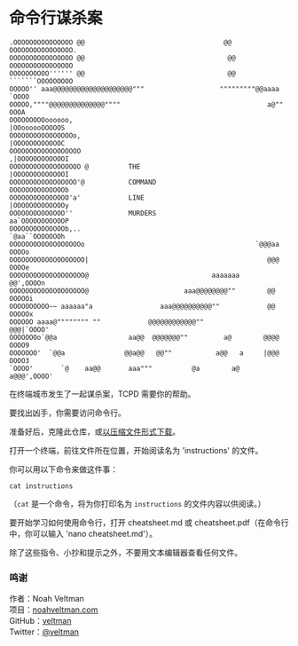 命令行谋杀案
========================

	.OOOOOOOOOOOOOOO @@                                   @@ OOOOOOOOOOOOOOOO.
	OOOOOOOOOOOOOOOO @@                                    @@ OOOOOOOOOOOOOOOO
	OOOOOOOOOO'''''' @@                                    @@ ```````OOOOOOOOO
	OOOOO'' aaa@@@@@@@@@@@@@@@@@@@@"""                   """""""""@@aaaa `OOOO
	OOOOO,""""@@@@@@@@@@@@@@""""                                     a@"" OOOA
	OOOOOOOOOoooooo,                                            |OOoooooOOOOOS
	OOOOOOOOOOOOOOOOo,                                          |OOOOOOOOOOOOC
	OOOOOOOOOOOOOOOOOO                                         ,|OOOOOOOOOOOOI
	OOOOOOOOOOOOOOOOOO @          THE                          |OOOOOOOOOOOOOI
	OOOOOOOOOOOOOOOOO'@           COMMAND                      OOOOOOOOOOOOOOb
	OOOOOOOOOOOOOOO'a'            LINE                         |OOOOOOOOOOOOOy
	OOOOOOOOOOOOOO''              MURDERS                      aa`OOOOOOOOOOOP
	OOOOOOOOOOOOOOb,..                                          `@aa``OOOOOOOh
	OOOOOOOOOOOOOOOOOOo                                           `@@@aa OOOOo
	OOOOOOOOOOOOOOOOOOO|                                             @@@ OOOOe
	OOOOOOOOOOOOOOOOOOO@                               aaaaaaa       @@',OOOOn
	OOOOOOOOOOOOOOOOOOO@                        aaa@@@@@@@@""        @@ OOOOOi
	OOOOOOOOOO~~ aaaaaa"a                 aaa@@@@@@@@@@""            @@ OOOOOx
	OOOOOO aaaa@"""""""" ""            @@@@@@@@@@@@""               @@@|`OOOO'
	OOOOOOOo`@@a                  aa@@  @@@@@@@""         a@        @@@@ OOOO9
	OOOOOOO'  `@@a               @@a@@   @@""           a@@   a     |@@@ OOOO3
	`OOOO'       `@    aa@@       aaa"""          @a        a@     a@@@',OOOO'


在终端城市发生了一起谋杀案，TCPD 需要你的帮助。

要找出凶手，你需要访问命令行。

准备好后，克隆此仓库，或[以压缩文件形式下载](https://github.com/veltman/clmystery/archive/master.zip)。

打开一个终端，前往文件所在位置，开始阅读名为 'instructions' 的文件。

你可以用以下命令来做这件事：

	cat instructions

（`cat` 是一个命令，将为你打印名为 `instructions` 的文件内容以供阅读。）

要开始学习如何使用命令行，打开 cheatsheet.md 或 cheatsheet.pdf（在命令行中，你可以输入 'nano cheatsheet.md'）。

除了这些指令、小抄和提示之外，不要用文本编辑器查看任何文件。

### 鸣谢

作者：Noah Veltman  
项目：[noahveltman.com](http://noahveltman.com)  
GitHub：[veltman](https://github.com/veltman)  
Twitter：[@veltman](https://twitter.com/veltman)  
